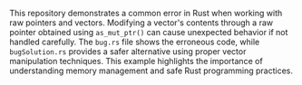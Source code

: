 This repository demonstrates a common error in Rust when working with raw pointers and vectors. Modifying a vector's contents through a raw pointer obtained using `as_mut_ptr()` can cause unexpected behavior if not handled carefully. The `bug.rs` file shows the erroneous code, while `bugSolution.rs` provides a safer alternative using proper vector manipulation techniques.  This example highlights the importance of understanding memory management and safe Rust programming practices.